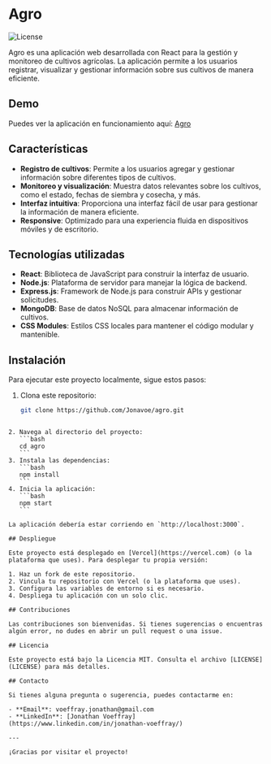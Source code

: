 # Agro

![License](https://img.shields.io/badge/license-MIT-green)

Agro es una aplicación web desarrollada con React para la gestión y monitoreo de cultivos agrícolas. La aplicación permite a los usuarios registrar, visualizar y gestionar información sobre sus cultivos de manera eficiente.

## Demo

Puedes ver la aplicación en funcionamiento aquí: [Agro](https://belloniagro.vercel.app/)

## Características

- **Registro de cultivos**: Permite a los usuarios agregar y gestionar información sobre diferentes tipos de cultivos.
- **Monitoreo y visualización**: Muestra datos relevantes sobre los cultivos, como el estado, fechas de siembra y cosecha, y más.
- **Interfaz intuitiva**: Proporciona una interfaz fácil de usar para gestionar la información de manera eficiente.
- **Responsive**: Optimizado para una experiencia fluida en dispositivos móviles y de escritorio.

## Tecnologías utilizadas

- **React**: Biblioteca de JavaScript para construir la interfaz de usuario.
- **Node.js**: Plataforma de servidor para manejar la lógica de backend.
- **Express.js**: Framework de Node.js para construir APIs y gestionar solicitudes.
- **MongoDB**: Base de datos NoSQL para almacenar información de cultivos.
- **CSS Modules**: Estilos CSS locales para mantener el código modular y mantenible.

## Instalación

Para ejecutar este proyecto localmente, sigue estos pasos:

1. Clona este repositorio:
   ```bash
   git clone https://github.com/Jonavoe/agro.git
   ```

````

2. Navega al directorio del proyecto:
   ```bash
   cd agro
   ```
3. Instala las dependencias:
   ```bash
   npm install
   ```
4. Inicia la aplicación:
   ```bash
   npm start
   ```

La aplicación debería estar corriendo en `http://localhost:3000`.

## Despliegue

Este proyecto está desplegado en [Vercel](https://vercel.com) (o la plataforma que uses). Para desplegar tu propia versión:

1. Haz un fork de este repositorio.
2. Vincula tu repositorio con Vercel (o la plataforma que uses).
3. Configura las variables de entorno si es necesario.
4. Despliega tu aplicación con un solo clic.

## Contribuciones

Las contribuciones son bienvenidas. Si tienes sugerencias o encuentras algún error, no dudes en abrir un pull request o una issue.

## Licencia

Este proyecto está bajo la Licencia MIT. Consulta el archivo [LICENSE](LICENSE) para más detalles.

## Contacto

Si tienes alguna pregunta o sugerencia, puedes contactarme en:

- **Email**: voeffray.jonathan@gmail.com
- **LinkedIn**: [Jonathan Voeffray](https://www.linkedin.com/in/jonathan-voeffray/)

---

¡Gracias por visitar el proyecto!
````
